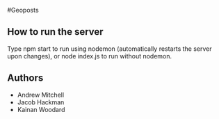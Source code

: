 #Geoposts

## How to run the server
Type npm start to run using nodemon (automatically restarts the server upon changes), or node index.js to run without nodemon.

## Authors
* Andrew Mitchell
* Jacob Hackman
* Kainan Woodard